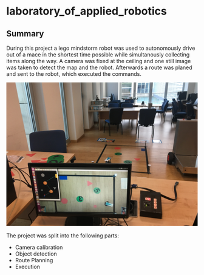 # laboratory_of_applied_robotics

## Summary

During this project a lego mindstorm robot was used to autonomously drive out of a mace in the shortest time possible while simultanously collecting items along the way. A camera was fixed at the ceiling and one still image was taken to detect the map and the robot. Afterwards a route was planed and sent to the robot, which executed the commands.

![](IMG_1234.jpeg)

The project was split into the following parts:
- Camera calibration
- Object detection
- Route Planning
- Execution
